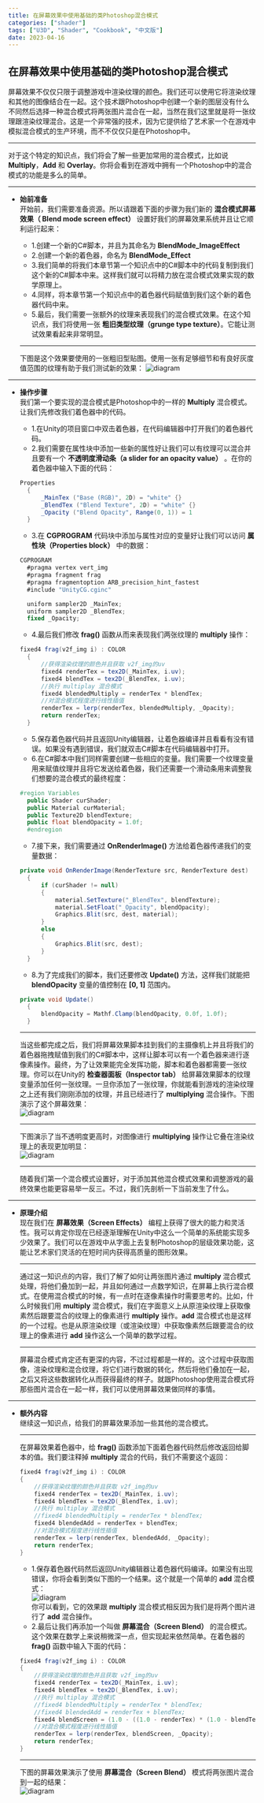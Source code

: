 ```yaml
---
title: 在屏幕效果中使用基础的类Photoshop混合模式
categories: ["shader"]
tags: ["U3D", "Shader", "Cookbook", "中文版"]
date: 2023-04-16
---
```


## 在屏幕效果中使用基础的类Photoshop混合模式   
屏幕效果不仅仅只限于调整游戏中渲染纹理的颜色。我们还可以使用它将渲染纹理和其他的图像结合在一起。这个技术跟Photoshop中创建一个新的图层没有什么不同然后选择一种混合模式将两张图片混合在一起，当然在我们这里就是将一张纹理跟渲染纹理混合。这是一个非常强的技术，因为它提供给了艺术家一个在游戏中模拟混合模式的生产环境，而不不仅仅只是在Photoshop中。   
***   
对于这个特定的知识点，我们将会了解一些更加常用的混合模式，比如说 **Multiply**，**Add** 和 **Overlay**。你将会看到在游戏中拥有一个Photoshop中的混合模式的功能是多么的简单。   



***   

- **始前准备**   
  开始前，我们需要准备资源。所以请跟着下面的步骤为我们新的 **混合模式屏幕效果（ Blend mode screen effect）** 设置好我们的屏幕效果系统并且让它顺利运行起来：   
  - 1.创建一个新的C#脚本，并且为其命名为 **BlendMode_ImageEffect**
  - 2.创建一个新的着色器，命名为 **BlendMode_Effect**
  - 3.我们简单的将我们本章节第一个知识点中的C#脚本中的代码复制到我们这个新的C#脚本中来。这样我们就可以将精力放在混合模式效果实现的数学原理上。
  - 4.同样，将本章节第一个知识点中的着色器代码赋值到我们这个新的着色器代码中来。
  - 5.最后，我们需要一张额外的纹理来表现我们的混合模式效果。在这个知识点，我们将使用一张 **粗旧类型纹理（grunge type texture）**。它能让测试效果看起来非常明显。

  ***   
  下图是这个效果要使用的一张粗旧型贴图。使用一张有足够细节和有良好灰度值范围的纹理有助于我们测试新的效果：
  ![diagram](/game-tech-post/img/shader_book/diagram92.png)   



***   

- **操作步骤**   
  我们第一个要实现的混合模式是Photoshop中的一样的 **Multiply** 混合模式。让我们先修改我们着色器中的代码。
  - 1.在Unity的项目窗口中双击着色器，在代码编辑器中打开我们的着色器代码。
  - 2.我们需要在属性块中添加一些新的属性好让我们可以有纹理可以混合并且要有一个 **不透明度滑动条（a slider for an opacity value）** 。在你的着色器中输入下面的代码：   
  ```c#
  Properties
    {
        _MainTex ("Base (RGB)", 2D) = "white" {}
        _BlendTex ("Blend Texture", 2D) = "white" {}
        _Opacity ("Blend Opacity", Range(0, 1)) = 1
    }
  ```
  - 3.在 **CGPROGRAM** 代码块中添加与属性对应的变量好让我们可以访问 **属性块（Properties block）** 中的数据：   
  ```c#
  CGPROGRAM
    #pragma vertex vert_img
    #pragma fragment frag
    #pragma fragmentoption ARB_precision_hint_fastest
    #include "UnityCG.cginc"

    uniform sampler2D _MainTex;
    uniform sampler2D _BlendTex;
    fixed _Opacity;
  ```
  - 4.最后我们修改 **frag()** 函数从而来表现我们两张纹理的 **multiply** 操作：   
  ```c#
  fixed4 frag(v2f_img i) : COLOR
    {
        //获得渲染纹理的颜色并且获取 v2f_img的uv
        fixed4 renderTex = tex2D(_MainTex, i.uv);
        fixed4 blendTex = tex2D(_BlendTex, i.uv);
        //执行 multiplay 混合模式
        fixed4 blendedMultiply = renderTex * blendTex;
        //对混合模式程度进行线性插值
        renderTex = lerp(renderTex, blendedMultiply, _Opacity);
        return renderTex;
    }
  ```
  - 5.保存着色器代码并且返回Unity编辑器，让着色器编译并且看看有没有错误。如果没有遇到错误，我们就双击C#脚本在代码编辑器中打开。
  - 6.在C#脚本中我们同样需要创建一些相应的变量。我们需要一个纹理变量用来赋值纹理并且将它发送给着色器，我们还需要一个滑动条用来调整我们想要的混合模式的最终程度：   
  ```c#
  #region Variables
    public Shader curShader;
    public Material curMaterial;
    public Texture2D blendTexture;
    public float blendOpacity = 1.0f;
    #endregion
  ```
  - 7.接下来，我们需要通过 **OnRenderImage()** 方法给着色器传递我们的变量数据：   
  ```c#
  private void OnRenderImage(RenderTexture src, RenderTexture dest)
    {
        if (curShader != null)
        {
            material.SetTexture("_BlendTex", blendTexture);
            material.SetFloat("_Opacity", blendOpacity);
            Graphics.Blit(src, dest, material);
        }
        else
        {
            Graphics.Blit(src, dest);
        }
    }
  ```
  - 8.为了完成我们的脚本，我们还要修改 **Update()** 方法，这样我们就能把 **blendOpacity** 变量的值控制在 **[0, 1]** 范围内。   
  ```c#
  private void Update()
    {
        blendOpacity = Mathf.Clamp(blendOpacity, 0.0f, 1.0f);
    }
  ```   

  ***   
  当这些都完成之后，我们将屏幕效果脚本挂到我们的主摄像机上并且将我们的着色器拖拽赋值到我们的C#脚本中，这样让脚本可以有一个着色器来进行逐像素操作。最终，为了让效果能完全发挥功能，脚本和着色器都需要一张纹理。你可以在Unity的 **检查器面板（Inspector tab）** 给屏幕效果脚本的纹理变量添加任何一张纹理。一旦你添加了一张纹理，你就能看到游戏的渲染纹理之上还有我们刚刚添加的纹理，并且已经进行了 **multiplying** 混合操作。下图演示了这个屏幕效果：   
  ![diagram](/game-tech-post/img/shader_book/diagram93.png)   
  ***   
  下图演示了当不透明度更高时，对图像进行 **multiplying** 操作让它叠在渲染纹理上的表现更加明显：   
  ![diagram](/game-tech-post/img/shader_book/diagram94.png)   
  ***   
  随着我们第一个混合模式设置好，对于添加其他混合模式效果和调整游戏的最终效果也能更容易举一反三。不过，我们先剖析一下当前发生了什么。


***   

- **原理介绍**   
  现在我们在 **屏幕效果（Screen Effects）** 编程上获得了很大的能力和灵活性。我可以肯定你现在已经逐渐理解在Unity中这么一个简单的系统能实现多少效果了。我们可以在游戏中从字面上去复制Photoshop的层级效果功能，这能让艺术家们灵活的在短时间内获得高质量的图形效果。   
  ***   
  通过这一知识点的内容，我们了解了如何让两张图片通过 **multiply** 混合模式处理，将他们叠加到一起，并且如何通过一点数学知识，在屏幕上执行混合模式。在使用混合模式的时候，有一点时在逐像素操作时需要思考的。比如，什么时候我们用 **multiply** 混合模式，我们在字面意义上从原渲染纹理上获取像素然后跟要混合的纹理上的像素进行 **multiply** 操作。**add** 混合模式也是这样的一个过程。也是从原渲染纹理（或渲染纹理）中获取像素然后跟要混合的纹理上的像素进行 **add** 操作这么一个简单的数学过程。   
  ***   
  屏幕混合模式肯定还有更深的内容，不过过程都是一样的。这个过程中获取图像，渲染纹理和混合纹理，将它们进行数据的转化，然后将他们叠加在一起，之后又将这些数据转化从而获得最终的样子。就跟Photoshop使用混合模式将那些图片混合在一起一样，我们可以使用屏幕效果做同样的事情。   




***   

- **额外内容**   
  继续这一知识点，给我们的屏幕效果添加一些其他的混合模式。   
  ***   
  在屏幕效果着色器中，给 **frag()** 函数添加下面着色器代码然后修改返回给脚本的值。我们要注释掉 **multiply** 混合的代码，我们不需要这个返回：   
  ```c#
  fixed4 frag(v2f_img i) : COLOR
  {
      //获得渲染纹理的颜色并且获取 v2f_img的uv
      fixed4 renderTex = tex2D(_MainTex, i.uv);
      fixed4 blendTex = tex2D(_BlendTex, i.uv);
      //执行 multiplay 混合模式
      //fixed4 blendedMultiply = renderTex * blendTex;
      fixed4 blendedAdd = renderTex + blendTex;
      //对混合模式程度进行线性插值
      renderTex = lerp(renderTex, blendedAdd, _Opacity);
      return renderTex;
  }
  ```   
  - 1.保存着色器代码然后返回Unity编辑器让着色器代码编译。如果没有出现错误，你将会看到类似下图的一个结果。这个就是一个简单的 **add** 混合模式：   
  ![diagram](/game-tech-post/img/shader_book/diagram95.png)   
  你可以看到，它的效果跟 **multiply** 混合模式相反因为我们是将两个图片进行了 **add** 混合操作。
  - 2.最后让我们再添加一个叫做 **屏幕混合（Screen Blend）** 的混合模式。这个效果在数学上来说稍微深一点，但实现起来依然简单。在着色器的 **frag()** 函数中输入下面的代码：   
  ```c#
  fixed4 frag(v2f_img i) : COLOR
  {
      //获得渲染纹理的颜色并且获取 v2f_img的uv
      fixed4 renderTex = tex2D(_MainTex, i.uv);
      fixed4 blendTex = tex2D(_BlendTex, i.uv);
      //执行 multiplay 混合模式
      //fixed4 blendedMultiply = renderTex * blendTex;
      //fixed4 blendedAdd = renderTex + blendTex;
      fixed4 blendScreen = (1.0 - ((1.0 - renderTex) * (1.0 - blendTex)));
      //对混合模式程度进行线性插值
      renderTex = lerp(renderTex, blendScreen, _Opacity);
      return renderTex;
  }
  ```

  ***   
  下图的屏幕效果演示了使用 **屏幕混合（Screen Blend）** 模式将两张图片混合到一起的结果：   
  ![diagram](/game-tech-post/img/shader_book/diagram96.png)   
